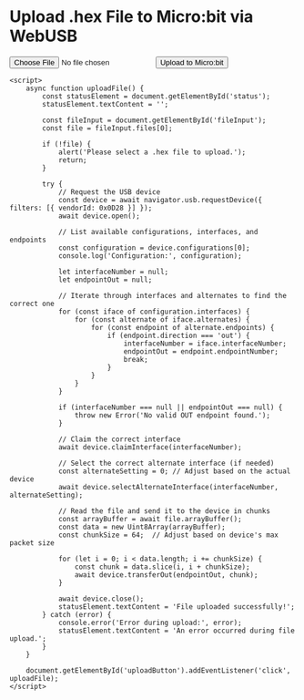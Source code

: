 <!DOCTYPE html>
<html lang="en">
<head>
    <meta charset="UTF-8">
    <meta name="viewport" content="width=device-width, initial-scale=1.0">
    <title>Upload to Micro:bit via WebUSB</title>
</head>
<body>
    <h1>Upload .hex File to Micro:bit via WebUSB</h1>
    <input type="file" id="fileInput" accept=".hex">
    <button id="uploadButton">Upload to Micro:bit</button>
    <p id="status"></p>

    <script>
        async function uploadFile() {
            const statusElement = document.getElementById('status');
            statusElement.textContent = '';

            const fileInput = document.getElementById('fileInput');
            const file = fileInput.files[0];

            if (!file) {
                alert('Please select a .hex file to upload.');
                return;
            }

            try {
                // Request the USB device
                const device = await navigator.usb.requestDevice({ filters: [{ vendorId: 0x0D28 }] });
                await device.open();

                // List available configurations, interfaces, and endpoints
                const configuration = device.configurations[0];
                console.log('Configuration:', configuration);

                let interfaceNumber = null;
                let endpointOut = null;

                // Iterate through interfaces and alternates to find the correct one
                for (const iface of configuration.interfaces) {
                    for (const alternate of iface.alternates) {
                        for (const endpoint of alternate.endpoints) {
                            if (endpoint.direction === 'out') {
                                interfaceNumber = iface.interfaceNumber;
                                endpointOut = endpoint.endpointNumber;
                                break;
                            }
                        }
                    }
                }

                if (interfaceNumber === null || endpointOut === null) {
                    throw new Error('No valid OUT endpoint found.');
                }

                // Claim the correct interface
                await device.claimInterface(interfaceNumber);

                // Select the correct alternate interface (if needed)
                const alternateSetting = 0; // Adjust based on the actual device
                await device.selectAlternateInterface(interfaceNumber, alternateSetting);

                // Read the file and send it to the device in chunks
                const arrayBuffer = await file.arrayBuffer();
                const data = new Uint8Array(arrayBuffer);
                const chunkSize = 64;  // Adjust based on device's max packet size

                for (let i = 0; i < data.length; i += chunkSize) {
                    const chunk = data.slice(i, i + chunkSize);
                    await device.transferOut(endpointOut, chunk);
                }

                await device.close();
                statusElement.textContent = 'File uploaded successfully!';
            } catch (error) {
                console.error('Error during upload:', error);
                statusElement.textContent = 'An error occurred during file upload.';
            }
        }

        document.getElementById('uploadButton').addEventListener('click', uploadFile);
    </script>
</body>
</html>
